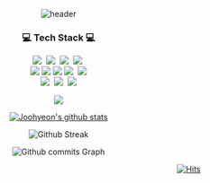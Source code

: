 <div align="center"> 
  
![header](https://capsule-render.vercel.app/api?type=wave&color=auto&height=300&section=header&text=JooHyeonLee&fontSize=90)

<h3 align="center">💻 Tech Stack 💻</h3>

<p align="center">
   <img src="https://img.shields.io/badge/C++-darkblue?style=flat-square&logo=cplusplus&logoColor=white"/></a>&nbsp 
  <img src="https://img.shields.io/badge/Java-white?style=flat-square&logo=Java&logoColor=red"/></a>&nbsp
  <img src="https://img.shields.io/badge/Python-blue?style=flat-square&logo=python&logoColor=white"/></a>&nbsp
  <img src="https://img.shields.io/badge/Ubuntu-red?style=flat-square&logo=ubuntu&logoColor=white"/></a>&nbsp
  <br>
  <img src="https://img.shields.io/badge/Pytorch-red?style=flat-square&logo=pytorch&logoColor=white"/>
  <img src="https://img.shields.io/badge/Tensorflow-orange?style=flat-square&logo=tensorflow&logoColor=white"/>
  <img src="https://img.shields.io/badge/OpenCL-lightgreen?style=flat-square&logo=OpenCL&logoColor=white"/>
  <img src="https://img.shields.io/badge/OpenCV-lightgreen?style=flat-square&logo=opencv&logoColor=white"/></a>&nbsp 
  <img src="https://img.shields.io/badge/Spring-6DB33F?style=flat-square&logo=Spring&logoColor=white"/>
  <br>
  <img src="https://img.shields.io/badge/PostgreSQL-blue?style=flat-square&logo=PostgreSQL&logoColor=white"/></a>&nbsp 
  <img src="https://img.shields.io/badge/R-E6B91E?style=flat-square&logo=r&logoColor=white"/></a>&nbsp 
  <img src="https://img.shields.io/badge/Docker-blue?style=flat-square&logo=docker&logoColor=white"/>
  <br>
</p>
<p align="center">
</p>
<p align="center">
  <a href="https://github.com/Joohyeonee/">
    <img align="center" src="https://github-readme-stats.vercel.app/api/top-langs/?username=Joohyeonee&layout=compact&theme=default" />
  </a>
  </p>

  [![Joohyeon's github stats](https://github-readme-stats.vercel.app/api?username=Joohyeonee)](https://github.com/Joohyeonee/github-readme-stats)
  
  ![Github Streak](https://github-readme-streak-stats.herokuapp.com/?user=Joohyeonee&stroke=ffffff&background=ffffff&ring=5194F0&fire=5194F0&currStreakNum=000000&currStreakLabel=5194F0&sideNums=5194F0&sideLabels=5194F0&dates=5194F0)
  
  ![Github commits Graph](https://activity-graph.herokuapp.com/graph?username=Joohyeonee&bg_color=ffffff&color=5194F0&line=5194F0&point=5194F0&area_color=5194F0&area=true&custom_title=GitHub%20Commits%20Graph)

 <div align=right>
	
 [![Hits](https://hits.seeyoufarm.com/api/count/incr/badge.svg?url=https%3A%2F%2Fgithub.com%2FJoohyeonee&count_bg=%2379C83D&title_bg=%23C0C0C0&icon=&icon_color=%23E7E7E7&title=hits&edge_flat=false)](https://github.com/Joohyeon/)
	
  </div>
  <br>
</div>
</div>

